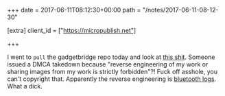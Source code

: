 +++
date = 2017-06-11T08:12:30+00:00
path = "/notes/2017-06-11-08-12-30"

[extra]
client_id = ["https://micropublish.net"]

+++

I went to `pull` the gadgetbridge repo today and look at [this shit](https://github.com/github/dmca/blob/master/2017/2017-06-02-MiBandTools.md). Someone issued a DMCA takedown because "reverse engineering of my work or sharing images from my work is strictly forbidden"?! Fuck off asshole, you can't copyright that. Apparently the reverse engineering is [bluetooth logs](https://www.reddit.com/r/pebble/comments/6ez4mk/fyi_gadgetbridge_code_offline_due_to_dmca_takedown/diej4ur/). What a dick.